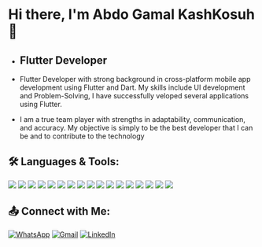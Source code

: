 # Hi there, I'm Abdo Gamal KashKosuh 👋 

* ## Flutter Developer

* Flutter Developer with strong background in cross-platform mobile app development using
Flutter and Dart. My skills include UI development and Problem-Solving, I have successfully
veloped several applications using Flutter.
* I am a true team player with strengths in adaptability, communication, and accuracy.
My objective is simply to be the best developer that I can be and to contribute to the technology


<!---
AbdoGKash/AbdoGKash is a ✨ special ✨ repository because its `README.md` (this file) appears on your GitHub profile.
You can click the Preview link to take a look at your changes.
--->

## 🛠️ Languages & Tools:

<p align="left"> <img src="https://img.shields.io/badge/C++-00599C?style=for-the-badge&logo=c%2B%2B&logoColor=white"/> <img src="https://img.shields.io/badge/Dart-0175C2?style=for-the-badge&logo=dart&logoColor=white"/> <img src="https://img.shields.io/badge/Flutter-02569B?style=for-the-badge&logo=flutter&logoColor=white"/> <img src="https://img.shields.io/badge/Firebase-FFCA28?style=for-the-badge&logo=firebase&logoColor=black"/> <img src="https://img.shields.io/badge/Supabase-3ECF8E?style=for-the-badge&logo=supabase&logoColor=black"/> <img src="https://img.shields.io/badge/BLoC-76C7C0?style=for-the-badge&logo=flutter&logoColor=white"/> <img src="https://img.shields.io/badge/Riverpod-0A0A0A?style=for-the-badge&logo=flutter&logoColor=white"/> <img src="https://img.shields.io/badge/Provider-0F9D58?style=for-the-badge&logo=flutter&logoColor=white"/> <img src="https://img.shields.io/badge/GetX-D00000?style=for-the-badge&logo=flutter&logoColor=white"/> <img src="https://img.shields.io/badge/Git-F05032?style=for-the-badge&logo=git&logoColor=white"/> <img src="https://img.shields.io/badge/GitHub-181717?style=for-the-badge&logo=github&logoColor=white"/> <img src="https://img.shields.io/badge/HTML-E34F26?style=for-the-badge&logo=html5&logoColor=white"/> <img src="https://img.shields.io/badge/CSS-1572B6?style=for-the-badge&logo=css3&logoColor=white"/> <img src="https://img.shields.io/badge/PHP-777BB4?style=for-the-badge&logo=php&logoColor=white"/> <img src="https://img.shields.io/badge/MySQL-4479A1?style=for-the-badge&logo=mysql&logoColor=white"/> <img src="https://img.shields.io/badge/Jira-0052CC?style=for-the-badge&logo=jira&logoColor=white"/> <img src="https://img.shields.io/badge/CI%2FCD-0A0A0A?style=for-the-badge&logo=githubactions&logoColor=white"/> </p>


## 📤 Connect with Me:

[![WhatsApp](https://img.shields.io/badge/WhatsApp-25D366?style=for-the-badge&logo=whatsapp&logoColor=white)](https://wa.me/01025598871)
[![Gmail](https://img.shields.io/badge/Gmail-D14836?style=for-the-badge&logo=gmail&logoColor=white)](https://mail.google.com/mail/?view=cm&fs=1&to=abdokashkosh456@gmail.com)
[![LinkedIn](https://img.shields.io/badge/LinkedIn-0A66C2?style=for-the-badge&logo=linkedin&logoColor=white)](https://www.linkedin.com/in/abdo-kashkosuh-1301612a3/)



